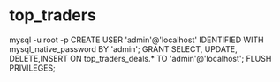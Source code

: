 # top_traders


mysql -u root -p
CREATE USER 'admin'@'localhost' IDENTIFIED WITH mysql_native_password BY 'admin'; 
GRANT SELECT, UPDATE, DELETE,INSERT ON top_traders_deals.* TO 'admin'@'localhost';
FLUSH PRIVILEGES;

